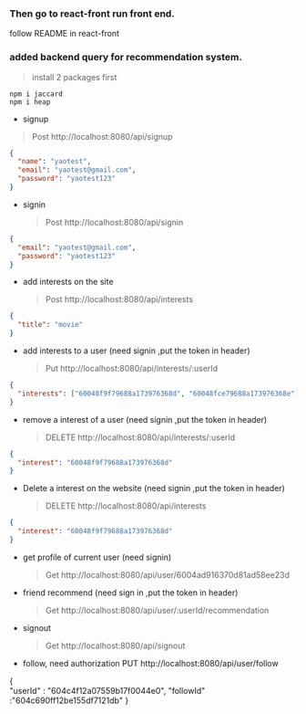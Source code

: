 ### Then go to react-front run front end.

follow README in react-front

### added backend query for recommendation system.

> install 2 packages first

```
npm i jaccard
npm i heap
```

- signup

> Post http://localhost:8080/api/signup

```json
{
  "name": "yaotest",
  "email": "yaotest@gmail.com",
  "password": "yaotest123"
}
```

- signin
  > Post http://localhost:8080/api/signin

```json
{
  "email": "yaotest@gmail.com",
  "password": "yaotest123"
}
```

- add interests on the site
  > Post http://localhost:8080/api/interests

```json
{
  "title": "movie"
}
```

- add interests to a user (need signin ,put the token in header)
  > Put http://localhost:8080/api/interests/:userId

```json
{
  "interests": ["60048f9f79688a173976368d", "60048fce79688a173976368e"]
}
```

- remove a interest of a user (need signin ,put the token in header)
  > DELETE http://localhost:8080/api/interests/:userId

```json
{
  "interest": "60048f9f79688a173976368d"
}
```

- Delete a interest on the website (need signin ,put the token in header)
  > DELETE http://localhost:8080/api/interests

```json
{
  "interest": "60048f9f79688a173976368d"
}
```

- get profile of current user (need signin)

  > Get http://localhost:8080/api/user/6004ad916370d81ad58ee23d

- friend recommend (need sign in ,put the token in header)

  > Get http://localhost:8080/api/user/:userId/recommendation

- signout

  > Get http://localhost:8080/api/signout

- follow, need authorization
  PUT
  http://localhost:8080/api/user/follow

{  
 "userId" : "604c4f12a07559b17f0044e0",
"followId" :"604c690ff12be155df7121db"
}
